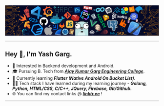 ![](https://github.com/Yash-Garg/Yash-Garg/blob/master/header.png)

---
## Hey 👋, I'm Yash Garg.

* 🧐   Interested in Backend development and Android.
* 🎓   Pursuing B. Tech from <i><a href="https://www.akgec.ac.in/" target="_blank"> <b>Ajay Kumar Garg Engineering College</b></a></i>. 
* 🌱   Currently learning _**Flutter (Native Android On Bucket List)**_.
* ✍🏻   Tech stack I have learned during my learning journey - _**Golang, Python, HTML/CSS, C/C++, JQuery, Firebase, Git/Github.**_
* 🌐   You can find my contact links @ _**[linktr.ee](https://linktr.ee/yashgarg)**_ !
---
